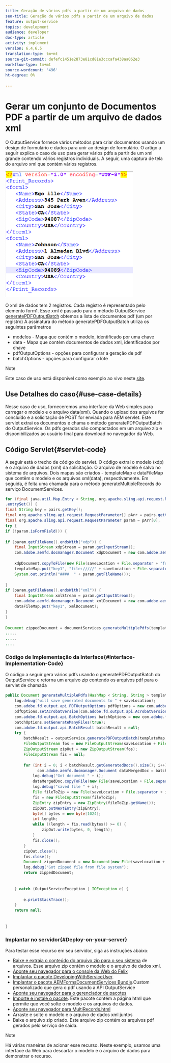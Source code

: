 ```yaml
---
title: Geração de vários pdfs a partir de um arquivo de dados
seo-title: Geração de vários pdfs a partir de um arquivo de dados
feature: output-service
topics: development
audience: developer
doc-type: article
activity: implement
version: 6.4,6.5
translation-type: tm+mt
source-git-commit: defefc1451e2873e81cd81e3cccafa438aa062e3
workflow-type: tm+mt
source-wordcount: '496'
ht-degree: 0%

---
```



# Gerar um conjunto de Documentos PDF a partir de um arquivo de dados xml

O OutputService fornece vários métodos para criar documentos usando um design de formulário e dados para unir ao design de formulário. O artigo a seguir explica o caso de uso para gerar vários pdfs a partir de um xml grande contendo vários registros individuais.
A seguir, uma captura de tela do arquivo xml que contém vários registros.

![multi-record-xml](assets/multi-record-xml.PNG)

O xml de dados tem 2 registros. Cada registro é representado pelo elemento form1. Esse xml é passado para o método OutputService [generatePDFOutputBatch](https://helpx.adobe.com/aem-forms/6/javadocs/com/adobe/fd/output/api/OutputService.html) obtemos a lista de documentos pdf (um por registro)
A assinatura do método generatePDFOutputBatch utiliza os seguintes parâmetros

* modelos - Mapa que contém o modelo, identificado por uma chave
* data - Mapa que contém documentos de dados xml, identificados por chave
* pdfOutputOptions - opções para configurar a geração de pdf
* batchOptions - opções para configurar o lote

>[!NOTE]
>
>Este caso de uso está disponível como exemplo ao vivo neste [site](https://forms.enablementadobe.com/content/samples/samples.html?query=0).

## Use Detalhes do caso{#use-case-details}

Nesse caso de uso, forneceremos uma interface da Web simples para carregar o modelo e o arquivo data(xml). Quando o upload dos arquivos for concluído e a solicitação de POST for enviada para AEM servlet. Este servlet extrai os documentos e chama o método generatePDFOutputBatch do OutputService. Os pdfs gerados são compactados em um arquivo zip e disponibilizados ao usuário final para download no navegador da Web.

## Código Servlet{#servlet-code}

A seguir está o trecho de código do servlet. O código extrai o modelo (xdp) e o arquivo de dados (xml) da solicitação. O arquivo de modelo é salvo no sistema de arquivos. Dois mapas são criados - templateMap e dataFileMap que contêm o modelo e os arquivos xml(data), respectivamente. Em seguida, é feita uma chamada para o método generateMultipleRecords do serviço DocumentServices.

```java
for (final java.util.Map.Entry < String, org.apache.sling.api.request.RequestParameter[] > pairs: params
.entrySet()) {
final String key = pairs.getKey();
final org.apache.sling.api.request.RequestParameter[] pArr = pairs.getValue();
final org.apache.sling.api.request.RequestParameter param = pArr[0];
try {
if (!param.isFormField()) {

if (param.getFileName().endsWith("xdp")) {
    final InputStream xdpStream = param.getInputStream();
    com.adobe.aemfd.docmanager.Document xdpDocument = new com.adobe.aemfd.docmanager.Document(xdpStream);

    xdpDocument.copyToFile(new File(saveLocation + File.separator + "fromui.xdp"));
    templateMap.put("key1", "file://///" + saveLocation + File.separator + "fromui.xdp");
    System.out.println("####  " + param.getFileName());

}
if (param.getFileName().endsWith("xml")) {
    final InputStream xmlStream = param.getInputStream();
    com.adobe.aemfd.docmanager.Document xmlDocument = new com.adobe.aemfd.docmanager.Document(xmlStream);
    dataFileMap.put("key1", xmlDocument);
}
}

Document zippedDocument = documentServices.generateMultiplePdfs(templateMap, dataFileMap,saveLocation);
.....
.....
....
```

### Código de Implementação da Interface{#Interface-Implementation-Code}

O código a seguir gera vários pdfs usando o generatePDFOutputBatch do OutputService e retorna um arquivo zip contendo os arquivos pdf para o servlet de chamada

```java
public Document generateMultiplePdfs(HashMap < String, String > templateMap, HashMap < String, Document > dataFileMap, String saveLocation) {
    log.debug("will save generated documents to " + saveLocation);
    com.adobe.fd.output.api.PDFOutputOptions pdfOptions = new com.adobe.fd.output.api.PDFOutputOptions();
    pdfOptions.setAcrobatVersion(com.adobe.fd.output.api.AcrobatVersion.Acrobat_11);
    com.adobe.fd.output.api.BatchOptions batchOptions = new com.adobe.fd.output.api.BatchOptions();
    batchOptions.setGenerateManyFiles(true);
    com.adobe.fd.output.api.BatchResult batchResult = null;
    try {
        batchResult = outputService.generatePDFOutputBatch(templateMap, dataFileMap, pdfOptions, batchOptions);
        FileOutputStream fos = new FileOutputStream(saveLocation + File.separator + "zippedfile.zip");
        ZipOutputStream zipOut = new ZipOutputStream(fos);
        FileInputStream fis = null;

        for (int i = 0; i < batchResult.getGeneratedDocs().size(); i++) {
              com.adobe.aemfd.docmanager.Document dataMergedDoc = batchResult.getGeneratedDocs().get(i);
            log.debug("Got document " + i);
            dataMergedDoc.copyToFile(new File(saveLocation + File.separator + i + ".pdf"));
            log.debug("saved file " + i);
            File fileToZip = new File(saveLocation + File.separator + i + ".pdf");
            fis = new FileInputStream(fileToZip);
            ZipEntry zipEntry = new ZipEntry(fileToZip.getName());
            zipOut.putNextEntry(zipEntry);
            byte[] bytes = new byte[1024];
            int length;
            while ((length = fis.read(bytes)) >= 0) {
                zipOut.write(bytes, 0, length);
            }
            fis.close();
        }
        zipOut.close();
        fos.close();
        Document zippedDocument = new Document(new File(saveLocation + File.separator + "zippedfile.zip"));
        log.debug("Got zipped file from file system");
        return zippedDocument;


    } catch (OutputServiceException | IOException e) {

        e.printStackTrace();
    }
    return null;


}
```

### Implantar no servidor{#Deploy-on-your-server}

Para testar esse recurso em seu servidor, siga as instruções abaixo:

* [Baixe e extraia o conteúdo do arquivo zip para o seu sistema](assets/mult-records-template-and-xml-file.zip) de arquivos. Esse arquivo zip contém o modelo e o arquivo de dados xml.
* [Aponte seu navegador para o console da Web do Felix](http://localhost:4502/system/console/bundles)
* [Implantar o pacote DevelopingWithServiceUser](/help/forms/assets/common-osgi-bundles/DevelopingWithServiceUser.jar).
* [Implantar o pacote AEMFormsDocumentServices Bundle](/help/forms/assets/common-osgi-bundles/AEMFormsDocumentServices.core-1.0-SNAPSHOT.jar).Custom personalizado que gera o pdf usando a API OutputService
* [Aponte seu navegador para o gerenciador de pacotes](http://localhost:4502/crx/packmgr/index.jsp)
* [Importe e instale o pacote](assets/generate-multiple-pdf-from-xml.zip). Este pacote contém a página html que permite que você solte o modelo e os arquivos de dados.
* [Aponte seu navegador para MultiRecords.html](http://localhost:4502/content/DocumentServices/Multirecord.html?)
* Arraste e solte o modelo e o arquivo de dados xml juntos
* Baixe o arquivo zip criado. Este arquivo zip contém os arquivos pdf gerados pelo serviço de saída.

>[!NOTE]
>Há várias maneiras de acionar esse recurso. Neste exemplo, usamos uma interface da Web para descartar o modelo e o arquivo de dados para demonstrar o recurso.

